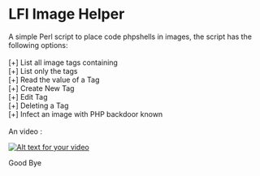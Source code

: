 LFI Image Helper
================

A simple Perl script to place code phpshells in images, the script has the following options:<br>
<br>
[+] List all image tags containing<br>
[+] List only the tags<br>
[+] Read the value of a Tag<br>
[+] Create New Tag<br>
[+] Edit Tag<br>
[+] Deleting a Tag<br>
[+] Infect an image with PHP backdoor known<br>
<br>
An video : 

[![Alt text for your video](http://img.youtube.com/vi/rF-IP4v1KHw/0.jpg)](http://www.youtube.com/watch?v=rF-IP4v1KHw)

Good Bye
